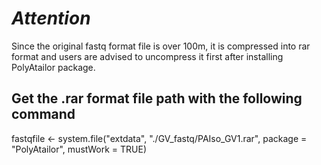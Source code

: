 # *Attention*
Since the original fastq format file is over 100m, it is compressed into rar format and users are advised to uncompress it first after installing PolyAtailor package.
## Get the .rar format file path with the following command
fastqfile <- system.file("extdata", "./GV_fastq/PAIso_GV1.rar", package = "PolyAtailor", mustWork = TRUE)
